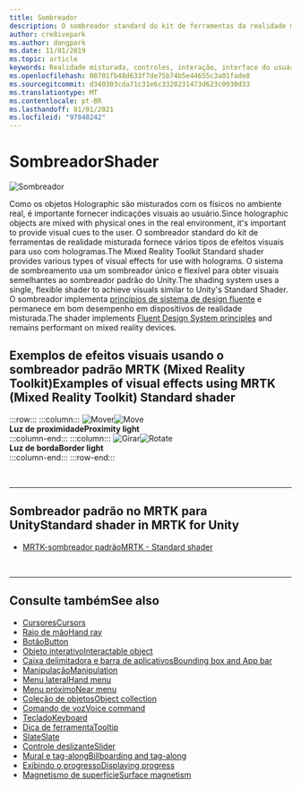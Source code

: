 ```yaml
---
title: Sombreador
description: O sombreador standard do kit de ferramentas da realidade misturada fornece vários tipos de efeitos visuais que podem ser usados com hologramas.
author: cre8ivepark
ms.author: dongpark
ms.date: 11/01/2019
ms.topic: article
keywords: Realidade misturada, controles, interação, interface do usuário, UX, sombreador, headset de realidade misturada, headset de realidade mista do Windows, headset de realidade virtual, HoloLens, MRTK, kit de ferramentas de realidade misturada, efeitos visuais
ms.openlocfilehash: 08701fb48d633f7de75b74b5e44655c3a01fade8
ms.sourcegitcommit: d340303cda71c31e6c3320231473d623c0930d33
ms.translationtype: MT
ms.contentlocale: pt-BR
ms.lasthandoff: 01/01/2021
ms.locfileid: "97848242"
---
```

# <a name="shader"></a><span data-ttu-id="9a775-104">Sombreador</span><span class="sxs-lookup"><span data-stu-id="9a775-104">Shader</span></span>

![Sombreador](images/UX_Hero_StandardShader.jpg)

<span data-ttu-id="9a775-106">Como os objetos Holographic são misturados com os físicos no ambiente real, é importante fornecer indicações visuais ao usuário.</span><span class="sxs-lookup"><span data-stu-id="9a775-106">Since holographic objects are mixed with physical ones in the real environment, it's important to provide visual cues to the user.</span></span> <span data-ttu-id="9a775-107">O sombreador standard do kit de ferramentas de realidade misturada fornece vários tipos de efeitos visuais para uso com hologramas.</span><span class="sxs-lookup"><span data-stu-id="9a775-107">The Mixed Reality Toolkit Standard shader provides various types of visual effects for use with holograms.</span></span> <span data-ttu-id="9a775-108">O sistema de sombreamento usa um sombreador único e flexível para obter visuais semelhantes ao sombreador padrão do Unity.</span><span class="sxs-lookup"><span data-stu-id="9a775-108">The shading system uses a single, flexible shader to achieve visuals similar to Unity's Standard Shader.</span></span> <span data-ttu-id="9a775-109">O sombreador implementa [princípios de sistema de design fluente](https://www.microsoft.com/design/fluent/#/) e permanece em bom desempenho em dispositivos de realidade misturada.</span><span class="sxs-lookup"><span data-stu-id="9a775-109">The shader implements [Fluent Design System principles](https://www.microsoft.com/design/fluent/#/) and remains performant on mixed reality devices.</span></span>
<br>

## <a name="examples-of-visual-effects-using-mrtk-mixed-reality-toolkit-standard-shader"></a><span data-ttu-id="9a775-110">Exemplos de efeitos visuais usando o sombreador padrão MRTK (Mixed Reality Toolkit)</span><span class="sxs-lookup"><span data-stu-id="9a775-110">Examples of visual effects using MRTK (Mixed Reality Toolkit) Standard shader</span></span> 
:::row:::
    :::column:::
       <span data-ttu-id="9a775-111">![Mover](images/UX_Button_Affordance_ProximityLight.jpg)</span><span class="sxs-lookup"><span data-stu-id="9a775-111">![Move](images/UX_Button_Affordance_ProximityLight.jpg)</span></span><br>
       <span data-ttu-id="9a775-112">**Luz de proximidade**</span><span class="sxs-lookup"><span data-stu-id="9a775-112">**Proximity light**</span></span><br>
    :::column-end:::
    :::column:::
       <span data-ttu-id="9a775-113">![Girar](images/UX_Button_Affordance_FocusHighlight.jpg)</span><span class="sxs-lookup"><span data-stu-id="9a775-113">![Rotate](images/UX_Button_Affordance_FocusHighlight.jpg)</span></span><br>
        <span data-ttu-id="9a775-114">**Luz de borda**</span><span class="sxs-lookup"><span data-stu-id="9a775-114">**Border light**</span></span><br>
    :::column-end:::
:::row-end:::

<br>

---

## <a name="standard-shader-in-mrtk-for-unity"></a><span data-ttu-id="9a775-115">Sombreador padrão no MRTK para Unity</span><span class="sxs-lookup"><span data-stu-id="9a775-115">Standard shader in MRTK for Unity</span></span>

* [<span data-ttu-id="9a775-116">MRTK-sombreador padrão</span><span class="sxs-lookup"><span data-stu-id="9a775-116">MRTK - Standard shader</span></span>](https://microsoft.github.io/MixedRealityToolkit-Unity/Documentation/README_MRTKStandardShader.html)

<br>

---

## <a name="see-also"></a><span data-ttu-id="9a775-117">Consulte também</span><span class="sxs-lookup"><span data-stu-id="9a775-117">See also</span></span>

* [<span data-ttu-id="9a775-118">Cursores</span><span class="sxs-lookup"><span data-stu-id="9a775-118">Cursors</span></span>](cursors.md)
* [<span data-ttu-id="9a775-119">Raio de mão</span><span class="sxs-lookup"><span data-stu-id="9a775-119">Hand ray</span></span>](point-and-commit.md)
* [<span data-ttu-id="9a775-120">Botão</span><span class="sxs-lookup"><span data-stu-id="9a775-120">Button</span></span>](button.md)
* [<span data-ttu-id="9a775-121">Objeto interativo</span><span class="sxs-lookup"><span data-stu-id="9a775-121">Interactable object</span></span>](interactable-object.md)
* [<span data-ttu-id="9a775-122">Caixa delimitadora e barra de aplicativos</span><span class="sxs-lookup"><span data-stu-id="9a775-122">Bounding box and App bar</span></span>](app-bar-and-bounding-box.md)
* [<span data-ttu-id="9a775-123">Manipulação</span><span class="sxs-lookup"><span data-stu-id="9a775-123">Manipulation</span></span>](direct-manipulation.md)
* [<span data-ttu-id="9a775-124">Menu lateral</span><span class="sxs-lookup"><span data-stu-id="9a775-124">Hand menu</span></span>](hand-menu.md)
* [<span data-ttu-id="9a775-125">Menu próximo</span><span class="sxs-lookup"><span data-stu-id="9a775-125">Near menu</span></span>](near-menu.md)
* [<span data-ttu-id="9a775-126">Coleção de objetos</span><span class="sxs-lookup"><span data-stu-id="9a775-126">Object collection</span></span>](object-collection.md)
* [<span data-ttu-id="9a775-127">Comando de voz</span><span class="sxs-lookup"><span data-stu-id="9a775-127">Voice command</span></span>](voice-input.md)
* [<span data-ttu-id="9a775-128">Teclado</span><span class="sxs-lookup"><span data-stu-id="9a775-128">Keyboard</span></span>](keyboard.md)
* [<span data-ttu-id="9a775-129">Dica de ferramenta</span><span class="sxs-lookup"><span data-stu-id="9a775-129">Tooltip</span></span>](tooltip.md)
* [<span data-ttu-id="9a775-130">Slate</span><span class="sxs-lookup"><span data-stu-id="9a775-130">Slate</span></span>](slate.md)
* [<span data-ttu-id="9a775-131">Controle deslizante</span><span class="sxs-lookup"><span data-stu-id="9a775-131">Slider</span></span>](slider.md)
* [<span data-ttu-id="9a775-132">Mural e tag-along</span><span class="sxs-lookup"><span data-stu-id="9a775-132">Billboarding and tag-along</span></span>](billboarding-and-tag-along.md)
* [<span data-ttu-id="9a775-133">Exibindo o progresso</span><span class="sxs-lookup"><span data-stu-id="9a775-133">Displaying progress</span></span>](progress.md)
* [<span data-ttu-id="9a775-134">Magnetismo de superfície</span><span class="sxs-lookup"><span data-stu-id="9a775-134">Surface magnetism</span></span>](surface-magnetism.md)
